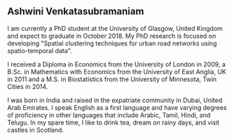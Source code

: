 ## Ashwini Venkatasubramaniam

I am currently a PhD student at the University of Glasgow, United Kingdom and expect to graduate in October 2018.  My PhD research is focused on  developing "Spatial clustering techniques for  urban road networks using spatio-temporal data".

I received a Diploma in Economics from the University of London in 2009, a B.Sc. in Mathematics with Economics from the University of East Anglia, UK in 2011 and a M.S. in Biostatistics from the University of Minnesota, Twin Cities in 2014. 

I was born in India and raised in the expatriate community in Dubai, United Arab Emirates. I speak English as a first language and have varying degrees of proficiency in other languages that include Arabic, Tamil, Hindi, and Telugu. In my spare time, I like to drink tea, dream on rainy days, and visit castles in Scotland.


